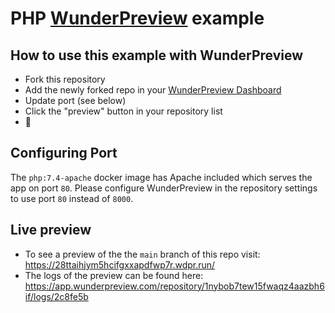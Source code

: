 # PHP [WunderPreview](https://wunderpreview.com) example

## How to use this example with WunderPreview

- Fork this repository
- Add the newly forked repo in your [WunderPreview Dashboard](https://app.wunderpreview.com)
- Update port (see below)
- Click the "preview" button in your repository list
- 🥳

## Configuring Port

The `php:7.4-apache` docker image has Apache included which serves the app on port `80`. Please configure WunderPreview in the repository settings to use port `80` instead of `8000`.

## Live preview

- To see a preview of the the `main` branch of this repo visit: https://28ttaihjym5hcifgxxapdfwp7r.wdpr.run/
- The logs of the preview can be found here: https://app.wunderpreview.com/repository/1nybob7tew15fwaqz4aazbh6if/logs/2c8fe5b



